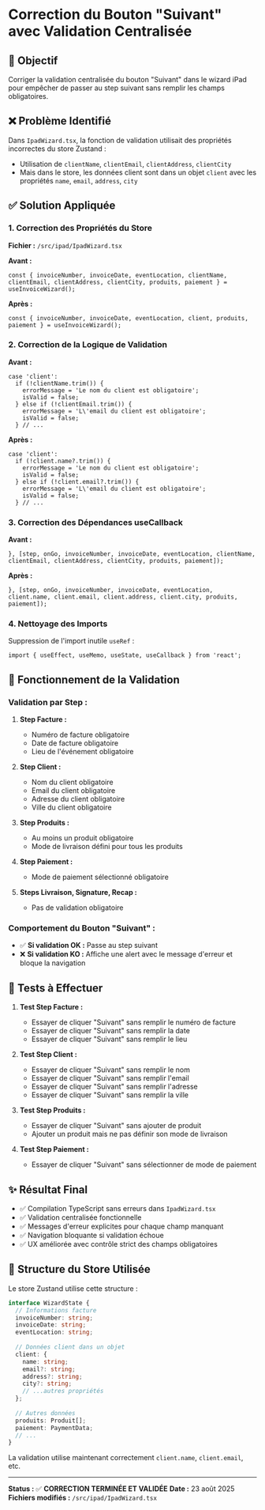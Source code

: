 # Correction du Bouton "Suivant" avec Validation Centralisée

## 🎯 Objectif
Corriger la validation centralisée du bouton "Suivant" dans le wizard iPad pour empêcher de passer au step suivant sans remplir les champs obligatoires.

## ❌ Problème Identifié
Dans `IpadWizard.tsx`, la fonction de validation utilisait des propriétés incorrectes du store Zustand :
- Utilisation de `clientName`, `clientEmail`, `clientAddress`, `clientCity` 
- Mais dans le store, les données client sont dans un objet `client` avec les propriétés `name`, `email`, `address`, `city`

## ✅ Solution Appliquée

### 1. Correction des Propriétés du Store
**Fichier :** `/src/ipad/IpadWizard.tsx`

**Avant :**
```tsx
const { invoiceNumber, invoiceDate, eventLocation, clientName, clientEmail, clientAddress, clientCity, produits, paiement } = useInvoiceWizard();
```

**Après :**
```tsx
const { invoiceNumber, invoiceDate, eventLocation, client, produits, paiement } = useInvoiceWizard();
```

### 2. Correction de la Logique de Validation
**Avant :**
```tsx
case 'client':
  if (!clientName.trim()) {
    errorMessage = 'Le nom du client est obligatoire';
    isValid = false;
  } else if (!clientEmail.trim()) {
    errorMessage = 'L\'email du client est obligatoire';
    isValid = false;
  } // ...
```

**Après :**
```tsx
case 'client':
  if (!client.name?.trim()) {
    errorMessage = 'Le nom du client est obligatoire';
    isValid = false;
  } else if (!client.email?.trim()) {
    errorMessage = 'L\'email du client est obligatoire';
    isValid = false;
  } // ...
```

### 3. Correction des Dépendances useCallback
**Avant :**
```tsx
}, [step, onGo, invoiceNumber, invoiceDate, eventLocation, clientName, clientEmail, clientAddress, clientCity, produits, paiement]);
```

**Après :**
```tsx
}, [step, onGo, invoiceNumber, invoiceDate, eventLocation, client.name, client.email, client.address, client.city, produits, paiement]);
```

### 4. Nettoyage des Imports
Suppression de l'import inutile `useRef` :
```tsx
import { useEffect, useMemo, useState, useCallback } from 'react';
```

## 🔧 Fonctionnement de la Validation

### Validation par Step :

1. **Step Facture :**
   - Numéro de facture obligatoire
   - Date de facture obligatoire
   - Lieu de l'événement obligatoire

2. **Step Client :**
   - Nom du client obligatoire
   - Email du client obligatoire
   - Adresse du client obligatoire
   - Ville du client obligatoire

3. **Step Produits :**
   - Au moins un produit obligatoire
   - Mode de livraison défini pour tous les produits

4. **Step Paiement :**
   - Mode de paiement sélectionné obligatoire

5. **Steps Livraison, Signature, Recap :**
   - Pas de validation obligatoire

### Comportement du Bouton "Suivant" :
- ✅ **Si validation OK :** Passe au step suivant
- ❌ **Si validation KO :** Affiche une alert avec le message d'erreur et bloque la navigation

## 🧪 Tests à Effectuer

1. **Test Step Facture :**
   - Essayer de cliquer "Suivant" sans remplir le numéro de facture
   - Essayer de cliquer "Suivant" sans remplir la date
   - Essayer de cliquer "Suivant" sans remplir le lieu

2. **Test Step Client :**
   - Essayer de cliquer "Suivant" sans remplir le nom
   - Essayer de cliquer "Suivant" sans remplir l'email
   - Essayer de cliquer "Suivant" sans remplir l'adresse
   - Essayer de cliquer "Suivant" sans remplir la ville

3. **Test Step Produits :**
   - Essayer de cliquer "Suivant" sans ajouter de produit
   - Ajouter un produit mais ne pas définir son mode de livraison

4. **Test Step Paiement :**
   - Essayer de cliquer "Suivant" sans sélectionner de mode de paiement

## ✨ Résultat Final

- ✅ Compilation TypeScript sans erreurs dans `IpadWizard.tsx`
- ✅ Validation centralisée fonctionnelle
- ✅ Messages d'erreur explicites pour chaque champ manquant
- ✅ Navigation bloquante si validation échoue
- ✅ UX améliorée avec contrôle strict des champs obligatoires

## 📝 Structure du Store Utilisée

Le store Zustand utilise cette structure :
```typescript
interface WizardState {
  // Informations facture
  invoiceNumber: string;
  invoiceDate: string;
  eventLocation: string;
  
  // Données client dans un objet
  client: {
    name: string;
    email?: string;
    address?: string;
    city?: string;
    // ...autres propriétés
  };
  
  // Autres données
  produits: Produit[];
  paiement: PaymentData;
  // ...
}
```

La validation utilise maintenant correctement `client.name`, `client.email`, etc.

---

**Status :** ✅ **CORRECTION TERMINÉE ET VALIDÉE**
**Date :** 23 août 2025
**Fichiers modifiés :** `/src/ipad/IpadWizard.tsx`
